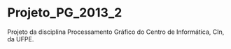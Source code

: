 Projeto_PG_2013_2
=================

Projeto da disciplina Processamento Gráfico do Centro de Informática, CIn, da UFPE.

